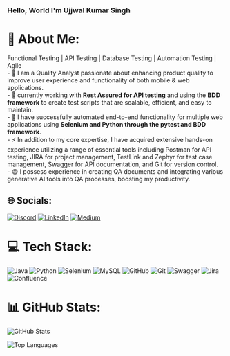 ### Hello, World I'm Ujjwal Kumar Singh


# 💫 About Me:
  Functional Testing | API Testing | Database Testing | Automation Testing | Agile<br>  - 🔭 I am a Quality Analyst passionate about enhancing product quality to improve user experience and functionality of both mobile & web applications. <br>- 🌱 currently working with **Rest Assured for API testing** and using the **BDD framework** to create test scripts that are scalable, efficient, and easy to maintain. <br>- 💞️ I have successfully automated end-to-end functionality for multiple web applications using **Selenium and Python through the pytest and BDD framework**.<br>- ⚡ In addition to my core expertise, I have acquired extensive hands-on experience utilizing a range of essential tools including Postman for API testing, JIRA for project management, TestLink and Zephyr for test case management, Swagger for API documentation, and Git for version control. <br>- 😄 I possess experience in creating QA documents and integrating various generative AI tools into QA processes, boosting my productivity.


## 🌐 Socials:
[![Discord](https://img.shields.io/badge/Discord-%237289DA.svg?logo=discord&logoColor=white)](https://discord.com/channels/@angrybirdd) [![LinkedIn](https://img.shields.io/badge/LinkedIn-%230077B5.svg?logo=linkedin&logoColor=white)](https://www.linkedin.com/in/ujjwal-k-singh) [![Medium](https://img.shields.io/badge/Medium-12100E?logo=medium&logoColor=white)](https://medium.com/@thetestinginsight) 

# 💻 Tech Stack:
![Java](https://img.shields.io/badge/java-%23ED8B00.svg?style=for-the-badge&logo=openjdk&logoColor=white) ![Python](https://img.shields.io/badge/python-3670A0?style=for-the-badge&logo=python&logoColor=ffdd54) ![Selenium](https://img.shields.io/badge/selenium-%23172BF4.svg?style=for-the-badge&logo=selenium&logoColor=white) ![MySQL](https://img.shields.io/badge/mysql-4479A1.svg?style=for-the-badge&logo=mysql&logoColor=white) ![GitHub](https://img.shields.io/badge/github-%23121011.svg?style=for-the-badge&logo=github&logoColor=white) ![Git](https://img.shields.io/badge/git-%23F05033.svg?style=for-the-badge&logo=git&logoColor=white) ![Swagger](https://img.shields.io/badge/-Swagger-%23Clojure?style=for-the-badge&logo=swagger&logoColor=white) ![Jira](https://img.shields.io/badge/jira-%230A0FFF.svg?style=for-the-badge&logo=jira&logoColor=white) ![Confluence](https://img.shields.io/badge/confluence-%23172BF4.svg?style=for-the-badge&logo=confluence&logoColor=white)
# 📊 GitHub Stats:

![GitHub Stats](https://github-readme-stats.vercel.app/api?username=automatealchemist&show_icons=true&theme=onedark&card_width=450&line_height=24)

![Top Languages](https://github-readme-stats.vercel.app/api/top-langs/?username=automatealchemist&theme=onedark&hide_border=false&include_all_commits=true&count_private=false&layout=compact&card_width=450&line_height=24)



